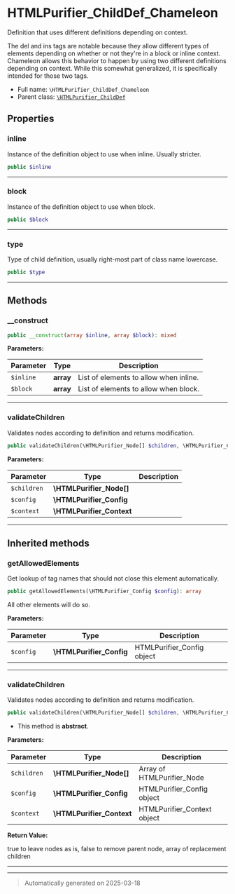 
# HTMLPurifier_ChildDef_Chameleon

Definition that uses different definitions depending on context.

The del and ins tags are notable because they allow different types of
elements depending on whether or not they're in a block or inline context.
Chameleon allows this behavior to happen by using two different
definitions depending on context.  While this somewhat generalized,
it is specifically intended for those two tags.

* Full name: `\HTMLPurifier_ChildDef_Chameleon`
* Parent class: [`\HTMLPurifier_ChildDef`](./HTMLPurifier_ChildDef.md)



## Properties


### inline

Instance of the definition object to use when inline. Usually stricter.

```php
public $inline
```






***

### block

Instance of the definition object to use when block.

```php
public $block
```






***

### type

Type of child definition, usually right-most part of class name lowercase.

```php
public $type
```






***

## Methods


### __construct



```php
public __construct(array $inline, array $block): mixed
```








**Parameters:**

| Parameter | Type | Description |
|-----------|------|-------------|
| `$inline` | **array** | List of elements to allow when inline. |
| `$block` | **array** | List of elements to allow when block. |





***

### validateChildren

Validates nodes according to definition and returns modification.

```php
public validateChildren(\HTMLPurifier_Node[] $children, \HTMLPurifier_Config $config, \HTMLPurifier_Context $context): bool
```








**Parameters:**

| Parameter | Type | Description |
|-----------|------|-------------|
| `$children` | **\HTMLPurifier_Node[]** |  |
| `$config` | **\HTMLPurifier_Config** |  |
| `$context` | **\HTMLPurifier_Context** |  |





***


## Inherited methods


### getAllowedElements

Get lookup of tag names that should not close this element automatically.

```php
public getAllowedElements(\HTMLPurifier_Config $config): array
```

All other elements will do so.






**Parameters:**

| Parameter | Type | Description |
|-----------|------|-------------|
| `$config` | **\HTMLPurifier_Config** | HTMLPurifier_Config object |





***

### validateChildren

Validates nodes according to definition and returns modification.

```php
public validateChildren(\HTMLPurifier_Node[] $children, \HTMLPurifier_Config $config, \HTMLPurifier_Context $context): bool|array
```




* This method is **abstract**.



**Parameters:**

| Parameter | Type | Description |
|-----------|------|-------------|
| `$children` | **\HTMLPurifier_Node[]** | Array of HTMLPurifier_Node |
| `$config` | **\HTMLPurifier_Config** | HTMLPurifier_Config object |
| `$context` | **\HTMLPurifier_Context** | HTMLPurifier_Context object |


**Return Value:**

true to leave nodes as is, false to remove parent node, array of replacement children




***


***
> Automatically generated on 2025-03-18
